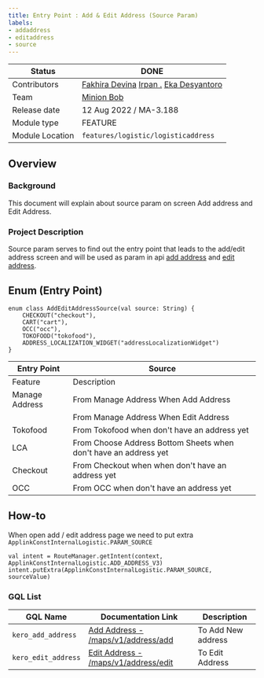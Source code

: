 ```yaml
---
title: Entry Point : Add & Edit Address (Source Param)
labels:
- addaddress
- editaddress
- source
---
```


<!--left header table-->
| **Status** | ​<!--start status:GREEN-->DONE<!--end status--> |
| --- | --- |
| Contributors | [Fakhira Devina](https://tokopedia.atlassian.net/wiki/people/61077e53b704b40068e80a8e?ref=confluence) [Irpan .](https://tokopedia.atlassian.net/wiki/people/6253578a3bf0f0007015669c?ref=confluence) [Eka Desyantoro](https://tokopedia.atlassian.net/wiki/people/6283196bd9ddcc006e9c7a85?ref=confluence) |
| Team | [Minion Bob](https://tokopedia.atlassian.net/people/team/2373d8a6-1afc-4f2a-aa7a-63855c273051) |
| Release date | ​12 Aug 2022 / ​<!--start status:GREY-->MA-3.188<!--end status-->  |
| Module type | ​<!--start status:YELLOW-->FEATURE<!--end status--> |
| Module Location | `features/logistic/logisticaddress` |

<!--toc-->

## Overview

### Background

This document will explain about source param on screen Add address and Edit Address.

### Project Description

Source param serves to find out the entry point that leads to the add/edit address screen and will be used as param in api [add address](https://tokopedia.atlassian.net/wiki/spaces/LG/pages/571965659/Add+Address+-+maps+v1+address+add) and [edit address](https://tokopedia.atlassian.net/wiki/spaces/LG/pages/572194984/Edit+Address+-+maps+v1+address+edit).

## Enum (Entry Point)



```
enum class AddEditAddressSource(val source: String) {
    CHECKOUT("checkout"),
    CART("cart"),
    OCC("occ"),
    TOKOFOOD("tokofood"),
    ADDRESS_LOCALIZATION_WIDGET("addressLocalizationWidget")
}
```



| **Entry Point** | **Source** |
| --- | --- |
| Feature | Description |
| Manage Address | From Manage Address When Add Address | [get source param from manage address](https://tokopedia.atlassian.net/wiki/spaces/PA/pages/2034631638/Source+Param+Manage+Address+Entry+Point) |
|  | From Manage Address When Edit Address |
| Tokofood | From Tokofood when don't have an address yet | `tokofood` |
| LCA | From Choose Address Bottom Sheets when don't have an address yet | `addressLocalizationWidget` |
| Checkout | From Checkout when when don't have an address yet | `cart` / ~~checkout~~ |
| OCC | From OCC when don't have an address yet | `occ` |

## How-to

When open add / edit address page we need to put extra `ApplinkConstInternalLogistic.PARAM_SOURCE`



```
val intent = RouteManager.getIntent(context, ApplinkConstInternalLogistic.ADD_ADDRESS_V3)
intent.putExtra(ApplinkConstInternalLogistic.PARAM_SOURCE, sourceValue)
```

### GQL List



| **GQL Name** | **Documentation Link** | **Description** |
| --- | --- | --- |
| `kero_add_address` | [Add Address - /maps/v1/address/add](https://tokopedia.atlassian.net/wiki/spaces/LG/pages/571965659) | To Add New address |
| `kero_edit_address` | [Edit Address - /maps/v1/address/edit](https://tokopedia.atlassian.net/wiki/spaces/LG/pages/572194984) | To Edit Address |